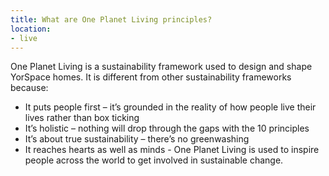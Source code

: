 ```yaml
---
title: What are One Planet Living principles?
location:
- live
---
```

One Planet Living is a sustainability framework used to design and shape YorSpace homes. It is different from other sustainability frameworks because:

- It puts people first – it’s grounded in the reality of how people live their lives rather than box ticking
- It’s holistic – nothing will drop through the gaps with the 10 principles
- It’s about true sustainability – there’s no greenwashing
- It reaches hearts as well as minds - One Planet Living is used to inspire people across the world to get involved in sustainable change.
